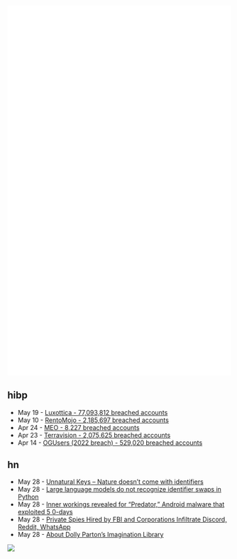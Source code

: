 ![Metrics](https://raw.githubusercontent.com/phixion/phixion/master/metrics.svg)

## hibp

<!--
for https://github.com/phixion/phixion/blob/main/.github/workflows/feeds.yml
-->
<!--START_SECTION:haveibeenpwnd-->
- May 19 - [Luxottica - 77,093,812 breached accounts](https://haveibeenpwned.com/PwnedWebsites#Luxottica)
- May 10 - [RentoMojo - 2,185,697 breached accounts](https://haveibeenpwned.com/PwnedWebsites#RentoMojo)
- Apr 24 - [MEO - 8,227 breached accounts](https://haveibeenpwned.com/PwnedWebsites#MEO)
- Apr 23 - [Terravision - 2,075,625 breached accounts](https://haveibeenpwned.com/PwnedWebsites#Terravision)
- Apr 14 - [OGUsers (2022 breach) - 529,020 breached accounts](https://haveibeenpwned.com/PwnedWebsites#OGUsers2022)
<!--END_SECTION:haveibeenpwnd-->

## hn

<!--
for https://github.com/phixion/phixion/blob/main/.github/workflows/feeds.yml
-->
<!--START_SECTION:hn-->
- May 28 - [Unnatural Keys – Nature doesn’t come with identifiers](https://matt-schellhas.medium.com/unnatural-keys-425a68ee350c)
- May 28 - [Large language models do not recognize identifier swaps in Python](https://arxiv.org/abs/2305.15507)
- May 28 - [Inner workings revealed for “Predator,” Android malware that exploited 5 0-days](https://arstechnica.com/information-technology/2023/05/inner-workings-revealed-for-predator-the-android-malware-that-exploited-5-0-days/)
- May 28 - [Private Spies Hired by FBI and Corporations Infiltrate Discord, Reddit, WhatsApp](https://www.leefang.com/p/private-spies-hired-by-the-fbi-and)
- May 28 - [About Dolly Parton’s Imagination Library](https://imaginationlibrary.com/about-us/)
<!--END_SECTION:hn-->

<!--
for https://yhype.me
-->
![](https://hit.yhype.me/github/profile?user_id=13013670)
